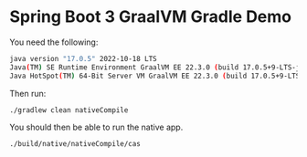 # Spring Boot 3 GraalVM Gradle Demo
             
You need the following:

```bash
java version "17.0.5" 2022-10-18 LTS
Java(TM) SE Runtime Environment GraalVM EE 22.3.0 (build 17.0.5+9-LTS-jvmci-22.3-b07)
Java HotSpot(TM) 64-Bit Server VM GraalVM EE 22.3.0 (build 17.0.5+9-LTS-jvmci-22.3-b07, mixed mode, sharing)
```

Then run:

```bash
./gradlew clean nativeCompile
```
   
You should then be able to run the native app.
                                                   
```bash
./build/native/nativeCompile/cas
```
